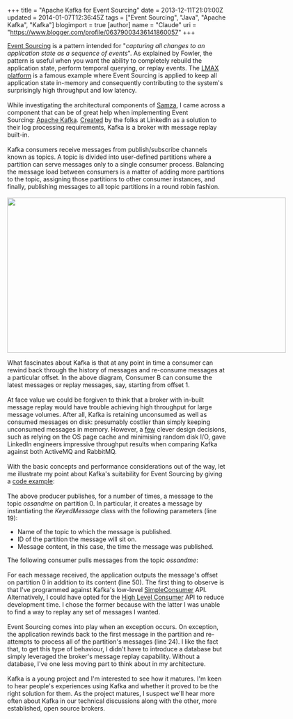 +++
title = "Apache Kafka for Event Sourcing"
date = 2013-12-11T21:01:00Z
updated = 2014-01-07T12:36:45Z
tags = ["Event Sourcing", "Java", "Apache Kafka", "Kafka"]
blogimport = true 
[author]
	name = "Claude"
	uri = "https://www.blogger.com/profile/06379003436141860057"
+++

<div style="text-align: justify;"><div style="text-align: left;"><a href="http://martinfowler.com/eaaDev/EventSourcing.html" target="_blank">Event Sourcing</a> is a pattern intended for "<i>capturing all changes to an application state as a sequence of events</i>". As explained by Fowler, the pattern is useful when you want the ability to completely rebuild the application state, perform temporal querying, or replay events. The <a href="http://www.infoq.com/presentations/LMAX" target="_blank">LMAX platform</a> is a famous example where Event Sourcing is applied to keep all application state in-memory and consequently contributing to the system's surprisingly high throughput and low latency.</div></div><div style="text-align: justify;"><div style="text-align: left;"><br /></div></div><div style="text-align: justify;"><div style="text-align: left;">While investigating the architectural components of <a href="http://samza.incubator.apache.org/" target="_blank">Samza</a>, I came across a component that can be of great help when implementing Event Sourcing:&nbsp;<a href="https://kafka.apache.org/" target="_blank">Apache Kafka</a>. <a href="http://research.microsoft.com/en-us/um/people/srikanth/netdb11/netdb11papers/netdb11-final12.pdf" target="_blank">Created</a> by the folks at LinkedIn as a solution to their log processing requirements, Kafka is a broker with message replay built-in.</div><div style="text-align: left;"><br /></div><div style="text-align: left;">Kafka consumers receive messages from publish/subscribe channels known as topics. A topic is divided into user-defined partitions where a partition can serve messages only to a single consumer process. Balancing the message load between consumers is a matter of adding more partitions to the topic, assigning those partitions to other consumer instances, and finally, publishing messages to all topic partitions in a round robin fashion.</div><div style="text-align: left;"><br /></div></div><div class="separator" style="clear: both; text-align: center;"><a href="http://3.bp.blogspot.com/-kvjAcN0vFfg/Uqb4m63H3_I/AAAAAAAAAGw/zJ7XrGdjiDA/s1600/kafka-concepts.png" imageanchor="1" style="clear: left; float: left; margin-bottom: 1em; margin-right: 1em; text-align: left;"><img border="0" src="http://3.bp.blogspot.com/-kvjAcN0vFfg/Uqb4m63H3_I/AAAAAAAAAGw/zJ7XrGdjiDA/s640/kafka-concepts.png" height="356" width="640" /></a></div><br /><br /><br /><div style="text-align: justify;"><div style="text-align: left;">What fascinates about Kafka is that at any point in time a consumer can rewind back through the history of messages and re-consume messages at a particular offset. In the above diagram, Consumer B can consume the latest messages or replay messages, say, starting from offset 1.&nbsp;</div></div><div style="text-align: justify;"><div style="text-align: left;"><br /></div></div><div style="text-align: justify;"><div style="text-align: left;">At face value we could be forgiven to think that a broker with in-built message replay would have trouble achieving high throughput for large message volumes. After all, Kafka is retaining&nbsp;unconsumed&nbsp;as well as consumed messages on disk: presumably costlier than simply keeping unconsumed messages in memory. However, a <a href="http://kafka.apache.org/documentation.html#design" target="_blank">few</a> clever design decisions, such as relying on the OS page cache and minimising random disk I/O, gave LinkedIn engineers impressive throughput results when comparing Kafka against both ActiveMQ and RabbitMQ.</div><div style="text-align: left;"><br /></div></div><div style="text-align: justify;"><div style="text-align: left;">With the basic concepts and performance considerations out of the way, let me illustrate my point about Kafka's suitability for Event Sourcing by giving a <a href="https://github.com/claudemamo/kafka-replays" target="_blank">code example</a>:</div></div><div style="text-align: justify;"><div style="text-align: left;"><br /></div></div><div style="text-align: justify;"><div style="text-align: left;"><script src="https://gist.github.com/claudemamo/7840143.js?file=MyProducer.java"></script>The above producer publishes, for a number of times, a message to the topic <i>ossandme </i>on partition 0. In particular, it creates a message by instantiating the&nbsp;<i>KeyedMessage</i> class with the following parameters (line 19):</div></div><ul><li style="text-align: left;">Name of the topic to which the message is published.</li><li style="text-align: left;">ID of the partition the message will sit on.</li><li style="text-align: left;">Message content, in this case, the time the message was published.</li></ul><div style="text-align: justify;"><div style="text-align: left;">The following consumer pulls messages from the&nbsp;topic&nbsp;<i>ossandme</i>:</div></div><div style="text-align: justify;"><div style="text-align: left;"><br /></div></div><div style="text-align: justify;"><div style="text-align: left;"><script src="https://gist.github.com/claudemamo/7840143.js?file=MyConsumer.java"></script>For each message received, the application outputs the message's offset on partition 0 in addition to its content (line 50). The first thing to observe is that I've programmed against Kafka's low-level&nbsp;<a href="http://kafka.apache.org/documentation.html#simpleconsumerapi" target="_blank">SimpleConsumer</a>&nbsp;API. Alternatively, I could have opted for the&nbsp;<a href="http://kafka.apache.org/documentation.html#highlevelconsumerapi" target="_blank">High Level Consumer</a>&nbsp;API to reduce development time. I chose the former because with the latter I was unable to find a way to replay any set of messages I wanted.&nbsp;</div></div><div style="text-align: justify;"><div style="text-align: left;"><br /></div></div><div style="text-align: justify;"><div style="text-align: left;">Event Sourcing comes into play when an exception occurs. On exception, the application rewinds back to the first message in the partition and re-attempts to process all of the partition's messages (line 24). I like the fact that, to get this type of behaviour, I didn't have to introduce a database but simply leveraged the broker's message replay capability. Without a database, I've one less moving part to think about in my architecture.</div></div><div style="text-align: justify;"><div style="text-align: left;"><br /></div></div><div style="text-align: justify;"><div style="text-align: left;">Kafka is a young project and I'm interested to see how it matures. I'm keen to hear people's experiences using Kafka and whether it proved to be the right solution for them. As the project matures, I suspect we'll hear more often about Kafka in our technical discussions along with the other, more established, open source brokers.</div></div>
